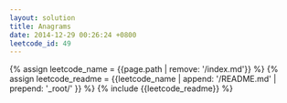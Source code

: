 ```yaml
---
layout: solution
title: Anagrams
date: 2014-12-29 00:26:24 +0800
leetcode_id: 49
---
```

{% assign leetcode_name = {{page.path | remove: '/index.md'}}  %}
{% assign leetcode_readme = {{leetcode_name | append: '/README.md' | prepend: '_root/' }}  %}
{% include {{leetcode_readme}} %}
